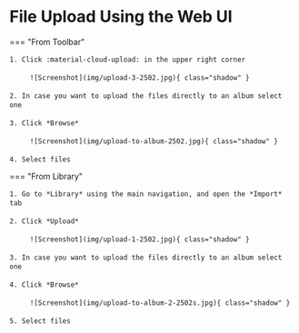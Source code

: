 # File Upload Using the Web UI #

=== "From Toolbar"

    1. Click :material-cloud-upload: in the upper right corner

         ![Screenshot](img/upload-3-2502.jpg){ class="shadow" }

    2. In case you want to upload the files directly to an album select one

    3. Click *Browse*

         ![Screenshot](img/upload-to-album-2502.jpg){ class="shadow" }

    4. Select files



=== "From Library"

    1. Go to *Library* using the main navigation, and open the *Import* tab

    2. Click *Upload*

         ![Screenshot](img/upload-1-2502.jpg){ class="shadow" }

    3. In case you want to upload the files directly to an album select one

    4. Click *Browse*

         ![Screenshot](img/upload-to-album-2-2502s.jpg){ class="shadow" }

    5. Select files

